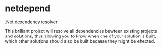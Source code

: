 # netdepend
.Net dependency resolver

This brilliant project will resolve all dependencies bewteen existing projects and solutions,
thus allowing you to know when one of your solution is built, which other solutions should also be built because they might be effected.
